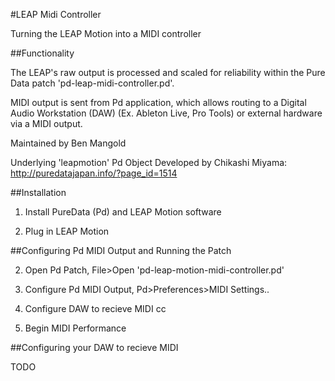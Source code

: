 #LEAP Midi Controller

Turning the LEAP Motion into a MIDI controller

##Functionality

The LEAP's raw output is processed and scaled for reliability within the Pure Data patch 'pd-leap-midi-controller.pd'.

MIDI output is sent from Pd application, which allows routing to a Digital Audio Workstation (DAW) (Ex. Ableton Live, Pro Tools) or external hardware via a MIDI output.

Maintained by Ben Mangold

Underlying 'leapmotion' Pd Object Developed by Chikashi Miyama: http://puredatajapan.info/?page_id=1514

##Installation 

1) Install PureData (Pd) and LEAP Motion software

2) Plug in LEAP Motion

##Configuring Pd MIDI Output and Running the Patch

2) Open Pd Patch, File>Open 'pd-leap-motion-midi-controller.pd' 

3) Configure Pd MIDI Output, Pd>Preferences>MIDI Settings..

4) Configure DAW to recieve MIDI cc

5) Begin MIDI Performance

##Configuring your DAW to recieve MIDI

TODO